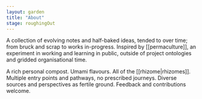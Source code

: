 ```yaml
---  
layout: garden
title: "About"
stage: roughingOut
---
```


A collection of evolving notes and half-baked ideas, tended to over time; from bruck and scrap to works in-progress. Inspired by [[permaculture]], an experiment in working and learning in public, outside of project ontologies and gridded organisational time.

A rich personal compost. Umami flavours. All of the [[rhizome|rhizomes]]. Multiple entry points and pathways, no prescribed journeys. Diverse sources and perspectives as fertile ground. Feedback and contributions welcome.